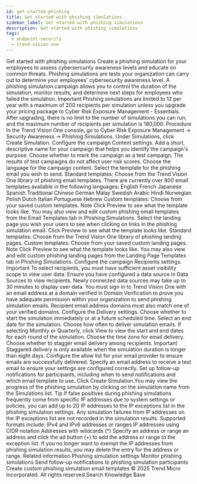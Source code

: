 ```yaml
---
id: get-started-phishing
title: Get started with phishing simulations
sidebar_label: Get started with phishing simulations
description: Get started with phishing simulations
tags:
  - endpoint-security
  - trend-vision-one
---
```


 Get started with phishing simulations Create a phishing simulation for your employees to assess cybersercurity awareness levels and educate on common threats. Phishing simulations are tests your organization can carry out to determine your employees' cybersecurity awareness level. A phishing simulation campaign allows you to control the duration of the simulation, monitor results, and determine next steps for employees who failed the simulation. Important Phishing simulations are limited to 12 per year with a maximum of 200 recipients per simulation unless you upgrade your pricing package to Cyber Risk Exposure Management - Essentials. After upgrading, there is no limit to the number of simulations you can run, and the maximum number of recipients per simulation is 180,000. Procedure In the Trend Vision One console, go to Cyber Risk Exposure Management → Security Awareness → Phishing Simulations. Under Simulations, click Create Simulation. Configure the campaign Content settings. Add a short, descriptive name for your campaign that helps you identify the campaign's purpose. Choose whether to mark the campaign as a test campaign. The results of test campaigns do not affect user risk scores. Choose the language for the campaign content. Select the template for the phishing email you wish to send. Standard templates: Choose from the Trend Vision One library of phishing email templates. There are currently over 800 email templates available in the following languages: English French Japanese Spanish Traditional Chinese German Malay Swedish Arabic Hindi Norwegian Polish Dutch Italian Portuguese Hebrew Custom templates: Choose from your saved custom templates. Note Click Preview to see what the template looks like. You may also view and edit custom phishing email templates from the Email Templates tab in Phishing Simulations. Select the landing page you wish your users to see when clicking on links in the phishing simulation email. Click Preview to see what the template looks like. Standard templates: Choose from the Trend Vision One library of phishing landing pages. Custom templates: Choose from your saved custom landing pages. Note Click Preview to see what the template looks like. You may also view and edit custom phishing landing pages from the Landing Page Templates tab in Phishing Simulations. Configure the campaign Recipients settings. Important To select recipients, you must have sufficient asset visibility scope to view user data. Ensure you have configured a data source in Data Sources to view recipients. Newly connected data sources may take up to 30 minutes to display user data. You must sign in to Trend Vision One with an email address at a domain verified in Domain Verification to prove you have adequate permission within your organization to send phishing simulation emails. Recipient email address domains must also match one of your verified domains. Configure the Delivery settings. Choose whether to start the simulation immediately or at a future scheduled time. Select an end date for the simulation. Choose how often to deliver simulation emails. If selecting Monthly or Quarterly, click View to view the start and end dates for each round of the simulation. Choose the time zone for email delivery. Choose whether to stagger email delivery among recipients. Important Staggered delivery is only available when the simulation duration is longer than eight days. Configure the allow list for your email provider to ensure emails are successfully delivered. Specify an email address to receive a test email to ensure your settings are configured correctly. Set up follow-up notifications for participants, including when to send notifications and which email template to use. Click Create Simulation.You may view the progress of the phishing simulation by clicking on the simulation name from the Simulations list. Tip If false positives during phishing simulations frequently come from specific IP addresses due to system settings or policies, you can add up to 20 IP addresses to the IP exceptions list in the phishing simulation settings. Any simulation failures from IP addresses on the IP exceptions list are not recorded in the simulation results. Supported formats include: IPv4 and IPv6 addresses or ranges IP addresses using CIDR notation Addresses with wildcards (*) Specify an address or range an address and click the ad button (+) to add the address or range to the exception list. If you no longer want to exempt the IP addresses from phishing simulation results, you may delete the entry for the address or range. Related information Phishing simulation settings Monitor phishing simulations Send follow-up notifications to phishing simulation participants Create custom phishing simulation email templates © 2025 Trend Micro Incorporated. All rights reserved.Search Knowledge Base